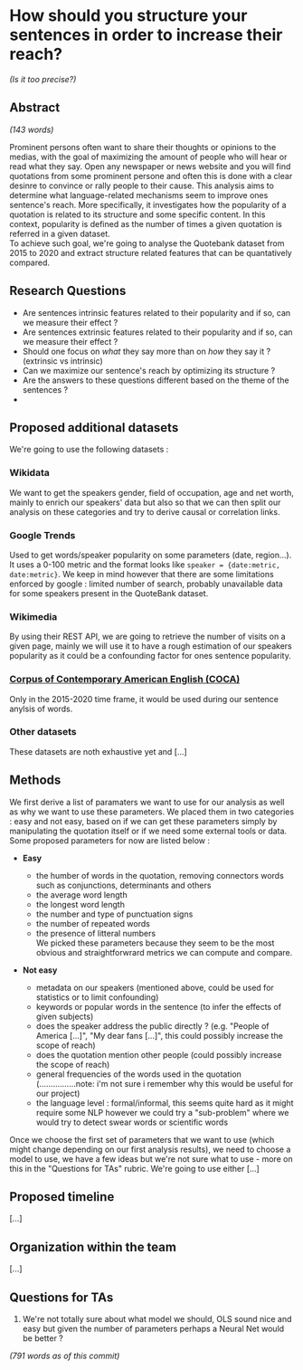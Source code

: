 # How should you structure your sentences in order to increase their reach?
*(Is it too precise?)*
## Abstract 
*(143 words)*

Prominent persons often want to share their thoughts or opinions to the medias, with the goal of maximizing the amount of people who will hear or read what they say. Open any newspaper or news website and you will find quotations from some prominent persone and often this is done with a clear desinre to convince or rally people to their cause. This analysis aims to determine what language-related mechanisms seem to improve ones sentence's reach. More specifically, it investigates how the popularity of a quotation is related to its structure and some specific content. In this context, popularity is defined as the number of times a given quotation is referred in a given dataset.  
To achieve such goal, we're going to analyse the Quotebank dataset from 2015 to 2020 and extract structure related features that can be quantatively compared. 

## Research Questions
- Are sentences intrinsic features related to their popularity and if so, can we measure their effect ?
- Are sentences extrinsic features related to their popularity and if so, can we measure their effect ?
- Should one focus on *what* they say more than on *how* they say it ? (extrinsic vs intrinsic)
- Can we maximize our sentence's reach by optimizing its structure ?
- Are the answers to these questions different based on the theme of the sentences ?
- 

## Proposed additional datasets
We're going to use the following datasets :

### Wikidata 

We want to get the speakers gender, field of occupation, age and net worth, mainly to enrich our speakers' data but also so that we can then split our analysis on these categories and try to derive causal or correlation links. 

### Google Trends 
 
Used to get words/speaker popularity on some parameters (date, region...). It uses a 0-100 metric and the format looks like `speaker = {date:metric, date:metric}`. We keep in mind however that there are some limitations enforced by google : limited number of search, probably unavailable data for some speakers present in the QuoteBank dataset.

### Wikimedia 

By using their REST API, we are going to retrieve the number of visits on a given page, mainly we will use it to have a rough estimation of our speakers popularity as it could be a confounding factor for ones sentence popularity.

### [Corpus of Contemporary American English (COCA)](https://www.english-corpora.org/coca/)
Only in the 2015-2020 time frame, it would be used during our sentence anylsis of words.

### Other datasets 

These datasets are noth exhaustive yet and \[...]

## Methods

We first derive a list of paramaters we want to use for our analysis as well as why we want to use these parameters. We placed them in two categories : easy and not easy, based on if we can get these parameters simply by manipulating the quotation itself or if we need some external tools or data. Some proposed parameters for now are listed below :
- **Easy** 
  - the humber of words in the quotation, removing connectors words such as conjunctions, determinants and others
  - the average word length
  - the longest word length 
  - the number and type of punctuation signs
  - the number of repeated words
  - the presence of litteral numbers  
 We picked these parameters because they seem to be the most obvious and straightforwrard metrics we can compute and compare.
    
- **Not easy**
  - metadata on our speakers (mentioned above, could be used for statistics or to limit confounding)
  - keywords or popular words in the sentence (to infer the effects of given subjects)
  - does the speaker address the public directly ? (e.g. "People of America \[...]", "My dear fans \[...]", this could possibly increase the scope of reach)
  - does the quotation mention other people (could possibly increase the scope of reach)
  - general frequencies of the words used in the quotation (................note: i'm not sure i remember why this would be useful for our project)
  - the language level : formal/informal, this seems quite hard as it might require some NLP however we could try a "sub-problem" where we would try to detect swear words or scientific words

Once we choose the first set of parameters that we want to use (which might change depending on our first analysis results), we need to choose a model to use, we have a few ideas but we're not sure what to use - more on this in the "Questions for TAs" rubric.
We're going to use either \[...]

## Proposed timeline

\[...]

## Organization within the team

\[...]


## Questions for TAs

1. We're not totally sure about what model we should, OLS sound nice and easy but given the number of parameters perhaps a Neural Net would be better ?


*(791 words as of this commit)*
